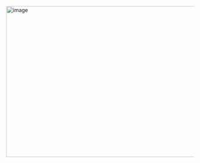 <img width="1288" height="406" alt="image" src="https://github.com/user-attachments/assets/f770d0cd-942c-4a96-9775-8365a67da63d" />
